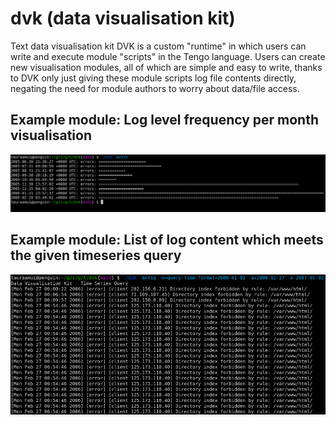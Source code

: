 # dvk (data visualisation kit)
Text data visualisation kit
DVK is a custom "runtime" in which users can write and execute module "scripts" in the Tengo language.
Users can create new visualisation modules, all of which are simple and easy to write, thanks to DVK
only just giving these module scripts log file contents directly, negating the need for module authors
to worry about data/file access.

## Example module: Log level frequency per month visualisation
![logfreqgraph](/doc/screenshots/log-freq-graph.png)

## Example module: List of log content which meets the given timeseries query
![tsqueryresult](/doc/screenshots/ts-query-result.png)
